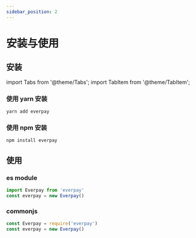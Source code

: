```yaml
---
sidebar_position: 2
---
```




# 安装与使用
## 安装
import Tabs from '@theme/Tabs';
import TabItem from '@theme/TabItem';

### 使用 yarn 安装
```console
yarn add everpay
```

### 使用 npm 安装
```console
npm install everpay
```

<!-- <Tabs>
<TabItem value="yarn" label="yarn" default>

```bash
yarn add everpay
```

</TabItem>
<TabItem value="js" label="npm">

```bash
npm install everpay
```

</TabItem>
</Tabs> -->


## 使用
### es module
```ts
import Everpay from 'everpay'
const everpay = new Everpay()
```
### commonjs
```js
const Everpay = require('everpay')
const everpay = new Everpay()
```

<!-- <Tabs>
<TabItem value="es_module" label="ES Modules" default>

```ts
import Everpay from 'everpay'
const everpay = new Everpay()
```

</TabItem>
<TabItem value="commonjs" label="CommonJS">

```js
const Everpay = require('everpay')
const everpay = new Everpay()
```

</TabItem>
</Tabs> -->